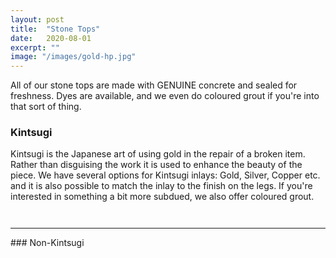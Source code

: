 ```yaml
---
layout: post
title:  "Stone Tops"
date:   2020-08-01
excerpt: ""
image: "/images/gold-hp.jpg"
---
```


All of our stone tops are made with GENUINE concrete and sealed for freshness. Dyes are available, and we even do coloured grout if you're into that sort of thing.

### Kintsugi
<p><a href="{{ "/images/gold-hp-endtables.jpg" | absolute_url }}" data-lightbox="Kintsugi" data-title="Medium Grey Circles with Gold Kintsugi and Natural Hairpin Legs"><z class="image left"><img src="{{ "/images/gold-hp-endtables-thumb.jpg" | absolute_url }}" alt="" /></z></a>Kintsugi is the Japanese art of using gold in the repair of a broken item. Rather than disguising the work it is used to enhance the beauty of the piece. We have several options for Kintsugi inlays: Gold, Silver, Copper etc. and it is also possible to match the inlay to the finish on the legs. If you're interested in something a bit more subdued, we also offer coloured grout.</p>   
<p style="clear:both;"></p>
<p><a href="{{ "/images/moon-3hp.jpg" | absolute_url }}" data-lightbox="Kintsugi" data-title="Marbled Grey Circle with Silver Kintsugi and Black Hairpin Legs"><z class="image right"><img src="{{ "/images/moon-3hp-thumb.jpg" | absolute_url }}" alt="" /></z></a></p>
<p style="clear:both;"></p>
<p><a href="{{ "/images/copper-bean-3hp.jpg" | absolute_url }}" data-lightbox="Kintsugi" data-title="Dark Grey Bean with Copper Kintsugi and 3 Bar Hairpin Legs"><z class="image left"><img src="{{ "/images/copper-bean-3hp-thumb.jpg" | absolute_url }}" alt="" /></z></a></p>   
<p style="clear:both;"></p>
<hr>
### Non-Kintsugi
<p><a href="{{ "/images/white-dipped-hp.jpg" | absolute_url }}" data-lightbox="Grout" data-title="Black Concrete Circle with White Grout and 'Dipped' Hairpin Legs"><z class="image left"><img src="{{ "/images/white-dipped-hp-thumb.jpg" | absolute_url }}" alt="" /></z></a></p>   
<p style="clear:both;"></p>
<p><a href="{{ "/images/square.jpg" | absolute_url }}" data-lightbox="Grout" data-title="Medium Grey Slab with White Kintsugi and Hammered Black Squarepin Legs"><z class="image right"><img src="{{ "/images/squarepin-thumb.jpg" | absolute_url }}" alt="" /></z></a>
<p style="clear:both;"></p>
